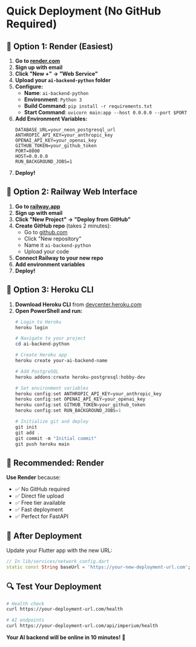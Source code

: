 # Quick Deployment (No GitHub Required)

## 🚀 **Option 1: Render (Easiest)**

1. **Go to [render.com](https://render.com)**
2. **Sign up with email**
3. **Click "New +" → "Web Service"**
4. **Upload your `ai-backend-python` folder**
5. **Configure:**
   - **Name**: `ai-backend-python`
   - **Environment**: `Python 3`
   - **Build Command**: `pip install -r requirements.txt`
   - **Start Command**: `uvicorn main:app --host 0.0.0.0 --port $PORT`
6. **Add Environment Variables:**
   ```
   DATABASE_URL=your_neon_postgresql_url
   ANTHROPIC_API_KEY=your_anthropic_key
   OPENAI_API_KEY=your_openai_key
   GITHUB_TOKEN=your_github_token
   PORT=8000
   HOST=0.0.0.0
   RUN_BACKGROUND_JOBS=1
   ```
7. **Deploy!**

## 🚀 **Option 2: Railway Web Interface**

1. **Go to [railway.app](https://railway.app)**
2. **Sign up with email**
3. **Click "New Project" → "Deploy from GitHub"**
4. **Create GitHub repo** (takes 2 minutes):
   - Go to [github.com](https://github.com)
   - Click "New repository"
   - Name it `ai-backend-python`
   - Upload your code
5. **Connect Railway to your new repo**
6. **Add environment variables**
7. **Deploy!**

## 🚀 **Option 3: Heroku CLI**

1. **Download Heroku CLI** from [devcenter.heroku.com](https://devcenter.heroku.com/articles/heroku-cli)
2. **Open PowerShell and run:**
   ```powershell
   # Login to Heroku
   heroku login
   
   # Navigate to your project
   cd ai-backend-python
   
   # Create Heroku app
   heroku create your-ai-backend-name
   
   # Add PostgreSQL
   heroku addons:create heroku-postgresql:hobby-dev
   
   # Set environment variables
   heroku config:set ANTHROPIC_API_KEY=your_anthropic_key
   heroku config:set OPENAI_API_KEY=your_openai_key
   heroku config:set GITHUB_TOKEN=your_github_token
   heroku config:set RUN_BACKGROUND_JOBS=1
   
   # Initialize git and deploy
   git init
   git add .
   git commit -m "Initial commit"
   git push heroku main
   ```

## 🎯 **Recommended: Render**

**Use Render** because:
- ✅ No GitHub required
- ✅ Direct file upload
- ✅ Free tier available
- ✅ Fast deployment
- ✅ Perfect for FastAPI

## 📱 **After Deployment**

Update your Flutter app with the new URL:

```dart
// In lib/services/network_config.dart
static const String baseUrl = 'https://your-new-deployment-url.com';
```

## 🔍 **Test Your Deployment**

```bash
# Health check
curl https://your-deployment-url.com/health

# AI endpoints
curl https://your-deployment-url.com/api/imperium/health
```

**Your AI backend will be online in 10 minutes!** 🚀 